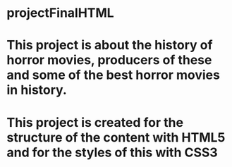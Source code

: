 # projectFinalHTML
# This project is about the history of horror movies, producers of these and some of the best horror movies in history.
# This project is created for the structure of the content with HTML5 and for the styles of this with CSS3
